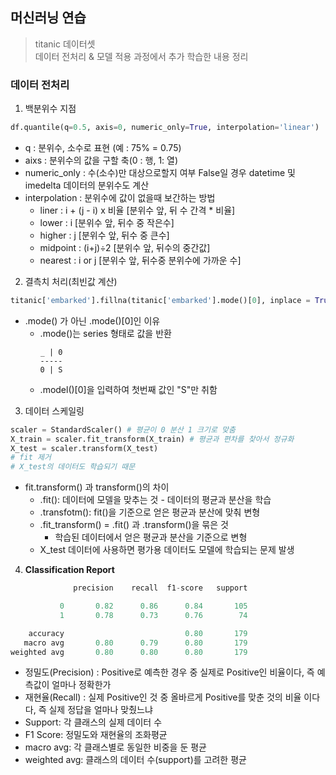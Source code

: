 ## 머신러닝 연습
>titanic 데이터셋<br>
>데이터 전처리 & 모델 적용 과정에서 추가 학습한 내용 정리 

### 데이터 전처리
1. 백분위수 지점 
```py
df.quantile(q=0.5, axis=0, numeric_only=True, interpolation='linear')
```
- q : 분위수, 소수로 표현 (예 : 75% = 0.75)
- aixs : 분위수의 값을 구할 축(0 : 행, 1: 열)
- numeric_only : 수(소수)만 대상으로할지 여부 False일 경우 datetime 및 imedelta 데이터의 분위수도 계산
- interpolation : 분위수에 값이 없을때 보간하는 방법
  - liner : i + (j - i) x 비율 [분위수 앞, 뒤 수 간격 * 비율]
  - lower : i [분위수 앞, 뒤수 중 작은수]
  - higher : j [분위수 앞, 뒤수 중 큰수]
  - midpoint : (i+j)÷2 [분위수 앞, 뒤수의 중간값]
  - nearest : i or j [분위수 앞, 뒤수중 분위수에 가까운 수]
2. 결측치 처리(최빈값 계산)
```py
titanic['embarked'].fillna(titanic['embarked'].mode()[0], inplace = True)
```
- .mode() 가 아닌 .mode()[0]인 이유
  - .mode()는 series 형태로 값을 반환
    ```
    _ | 0
    -----
    0 | S
    ```
  - .model()[0]을 입력하여 첫번째 값인 "S"만 취함

3. 데이터 스케일링
```py
scaler = StandardScaler() # 평균이 0 분산 1 크기로 맞춤
X_train = scaler.fit_transform(X_train) # 평균과 편차를 찾아서 정규화
X_test = scaler.transform(X_test) 
# fit 제거 
# X_test의 데이터도 학습되기 때문
```
- fit.transform() 과 transform()의 차이
  - .fit(): 데이터에 모델을 맞추는 것 - 데이터의 평균과 분산을 학습
  - .transfotm(): fit()을 기준으로 얻은 평균과 분산에 맞춰 변형
  - .fit_transform() = .fit() 과 .transform()을 묶은 것
    - 학습된 데이터에서 얻은 평균과 분산을 기준으로 변형
  - X_test 데이터에 사용하면 평가용 데이터도 모델에 학습되는 문제 발생
  
4. **Classification Report**
```py
              precision    recall  f1-score   support

           0       0.82      0.86      0.84       105
           1       0.78      0.73      0.76        74

    accuracy                           0.80       179
   macro avg       0.80      0.79      0.80       179
weighted avg       0.80      0.80      0.80       179
```
- 정밀도(Precision) : Positive로 예측한 경우 중 실제로 Positive인 비율이다, 즉 예측값이 얼마나 정확한가
- 재현율(Recall) : 실제 Positive인 것 중 올바르게 Positive를 맞춘 것의 비율 이다다, 즉 실제 정답을 얼마나 맞췄느냐
- Support: 각 클래스의 실제 데이터 수
- F1 Score: 정밀도와 재현율의 조화평균
- macro avg: 각 클래스별로 동일한 비중을 둔 평균
- weighted avg: 클래스의 데이터 수(support)를 고려한 평균

